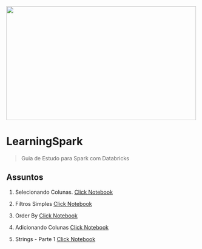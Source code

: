 <img src="https://user-images.githubusercontent.com/14312939/91022823-1d8b9f00-e5cc-11ea-897b-feb3575d95dd.png?w=512" height="300" width="500">

# LearningSpark
> Guia de Estudo para Spark com Databricks


## Assuntos

001. Selecionando Colunas.
<a href="https://databricks-prod-cloudfront.cloud.databricks.com/public/4027ec902e239c93eaaa8714f173bcfc/5548372729083570/3801231782395092/2891507303260789/latest.html" target="_blank">Click Notebook</a>



002. Filtros Simples
[Click Notebook](https://databricks-prod-cloudfront.cloud.databricks.com/public/4027ec902e239c93eaaa8714f173bcfc/5548372729083570/2699971927231866/2891507303260789/latest.html)

003. Order By
[Click Notebook](https://databricks-prod-cloudfront.cloud.databricks.com/public/4027ec902e239c93eaaa8714f173bcfc/5548372729083570/2072358788201482/2891507303260789/latest.html)

004. Adicionando Colunas
[Click Notebook](https://databricks-prod-cloudfront.cloud.databricks.com/public/4027ec902e239c93eaaa8714f173bcfc/5548372729083570/2485460927370520/2891507303260789/latest.html)

005. Strings - Parte 1
[Click Notebook](https://databricks-prod-cloudfront.cloud.databricks.com/public/4027ec902e239c93eaaa8714f173bcfc/5548372729083570/913282128315744/2891507303260789/latest.html)
